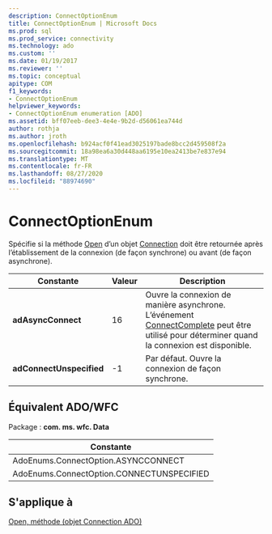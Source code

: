 ```yaml
---
description: ConnectOptionEnum
title: ConnectOptionEnum | Microsoft Docs
ms.prod: sql
ms.prod_service: connectivity
ms.technology: ado
ms.custom: ''
ms.date: 01/19/2017
ms.reviewer: ''
ms.topic: conceptual
apitype: COM
f1_keywords:
- ConnectOptionEnum
helpviewer_keywords:
- ConnectOptionEnum enumeration [ADO]
ms.assetid: bff07eeb-dee3-4e4e-9b2d-d56061ea744d
author: rothja
ms.author: jroth
ms.openlocfilehash: b924acf0f41ead3025197bade8bcc2d459508f2a
ms.sourcegitcommit: 18a98ea6a30d448aa6195e10ea2413be7e837e94
ms.translationtype: MT
ms.contentlocale: fr-FR
ms.lasthandoff: 08/27/2020
ms.locfileid: "88974690"
---
```

# <a name="connectoptionenum"></a>ConnectOptionEnum
Spécifie si la méthode [Open](./open-method-ado-connection.md) d’un objet [Connection](./connection-object-ado.md) doit être retournée après l’établissement de la connexion (de façon synchrone) ou avant (de façon asynchrone).  
  
|Constante|Valeur|Description|  
|--------------|-----------|-----------------|  
|**adAsyncConnect**|16|Ouvre la connexion de manière asynchrone. L’événement [ConnectComplete](./connectcomplete-and-disconnect-events-ado.md) peut être utilisé pour déterminer quand la connexion est disponible.|  
|**adConnectUnspecified**|-1|Par défaut. Ouvre la connexion de façon synchrone.|  
  
## <a name="adowfc-equivalent"></a>Équivalent ADO/WFC  
 Package : **com. ms. wfc. Data**  
  
|Constante|  
|--------------|  
|AdoEnums.ConnectOption.ASYNCCONNECT|  
|AdoEnums.ConnectOption.CONNECTUNSPECIFIED|  
  
## <a name="applies-to"></a>S'applique à  
 [Open, méthode (objet Connection ADO)](./open-method-ado-connection.md)